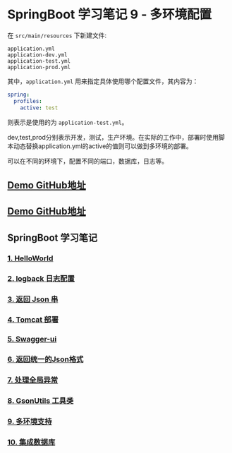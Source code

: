 # SpringBoot 学习笔记 9 - 多环境配置

在 `src/main/resources` 下新建文件:

```shell
application.yml
application-dev.yml
application-test.yml
application-prod.yml
```

其中，`application.yml` 用来指定具体使用哪个配置文件，其内容为：

```yaml
spring:
  profiles:
    active: test
```

则表示是使用的为 `application-test.yml`。

dev,test,prod分别表示开发，测试，生产环境。在实际的工作中，部署时使用脚本动态替换application.yml的active的值则可以做到多环境的部署。

可以在不同的环境下，配置不同的端口，数据库，日志等。



## [Demo GitHub地址](https://github.com/YoungBear/SpringBootDemo)




## [Demo GitHub地址](https://github.com/YoungBear/SpringBootDemo)


## SpringBoot 学习笔记

### [1. HelloWorld](./SpringBoot-1-HelloWorld.md)

### [2. logback 日志配置](./SpringBoot-2-logback.md)

### [3. 返回 Json 串](./SpringBoot-3-Json.md)

### [4. Tomcat 部署](./SpringBoot-4-Tomcat.md)

### [5. Swagger-ui](./SpringBoot-5-Swagger-ui.md)

### [6. 返回统一的Json格式](./SpringBoot-6-CommonJson.md)

### [7. 处理全局异常](./SpringBoot-7-GlobalExceptionHandler.md)

### [8. GsonUtils 工具类](./SpringBoot-8-GsonUtils.md)

### [9. 多环境支持](./SpringBoot-9-MultipyEnv.md)

### [10. 集成数据库](./SpringBoot-10-Database.md)




